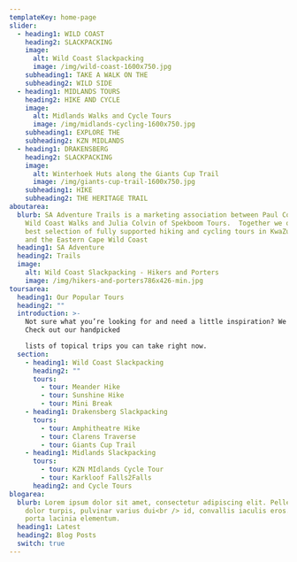 ```yaml
---
templateKey: home-page
slider:
  - heading1: WILD COAST
    heading2: SLACKPACKING
    image:
      alt: Wild Coast Slackpacking
      image: /img/wild-coast-1600x750.jpg
    subheading1: TAKE A WALK ON THE
    subheading2: WILD SIDE
  - heading1: MIDLANDS TOURS
    heading2: HIKE AND CYCLE
    image:
      alt: Midlands Walks and Cycle Tours
      image: /img/midlands-cycling-1600x750.jpg
    subheading1: EXPLORE THE
    subheading2: KZN MIDLANDS
  - heading1: DRAKENSBERG
    heading2: SLACKPACKING
    image:
      alt: Winterhoek Huts along the Giants Cup Trail
      image: /img/giants-cup-trail-1600x750.jpg
    subheading1: HIKE
    subheading2: THE HERITAGE TRAIL
aboutarea:
  blurb: SA Adventure Trails is a marketing association between Paul Colvin of
    Wild Coast Walks and Julia Colvin of Spekboom Tours.  Together we offer the
    best selection of fully supported hiking and cycling tours in KwaZulu Natal
    and the Eastern Cape Wild Coast
  heading1: SA Adventure
  heading2: Trails
  image:
    alt: Wild Coast Slackpacking - Hikers and Porters
    image: /img/hikers-and-porters786x426-min.jpg
toursarea:
  heading1: Our Popular Tours
  heading2: ""
  introduction: >-
    Not sure what you’re looking for and need a little inspiration? We can help.
    Check out our handpicked

    lists of topical trips you can take right now.
  section:
    - heading1: Wild Coast Slackpacking
      heading2: ""
      tours:
        - tour: Meander Hike
        - tour: Sunshine Hike
        - tour: Mini Break
    - heading1: Drakensberg Slackpacking
      tours:
        - tour: Amphitheatre Hike
        - tour: Clarens Traverse
        - tour: Giants Cup Trail
    - heading1: Midlands Slackpacking
      tours:
        - tour: KZN MIdlands Cycle Tour
        - tour: Karkloof Falls2Falls
      heading2: and Cycle Tours
blogarea:
  blurb: Lorem ipsum dolor sit amet, consectetur adipiscing elit. Pellentesque
    dolor turpis, pulvinar varius dui<br /> id, convallis iaculis eros. Praesent
    porta lacinia elementum.
  heading1: Latest
  heading2: Blog Posts
  switch: true
---
```

